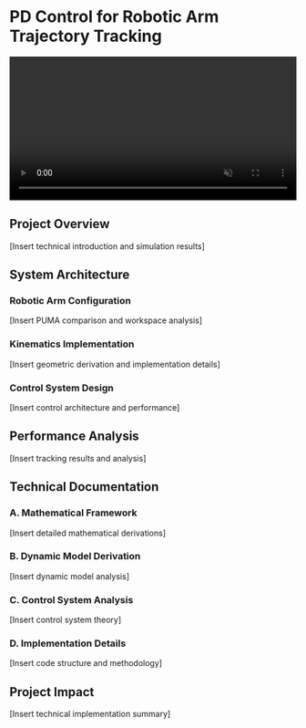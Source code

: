 # PD Control for Robotic Arm Trajectory Tracking

<div align="center">
  <video src="https://raw.githubusercontent.com/AdharshAero/Robotics-Portfolio/main/PD-Control-Robotic-Arm/Robotic_Arm_Simulation_Title.m4v" autoplay loop muted playsinline width="100%">
  </video>
</div>

## Project Overview
[Insert technical introduction and simulation results]

## System Architecture

### Robotic Arm Configuration
[Insert PUMA comparison and workspace analysis]

### Kinematics Implementation
[Insert geometric derivation and implementation details]

### Control System Design
[Insert control architecture and performance]

## Performance Analysis
[Insert tracking results and analysis]

## Technical Documentation

### A. Mathematical Framework
[Insert detailed mathematical derivations]

### B. Dynamic Model Derivation
[Insert dynamic model analysis]

### C. Control System Analysis
[Insert control system theory]

### D. Implementation Details
[Insert code structure and methodology]

## Project Impact
[Insert technical implementation summary]
